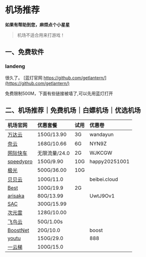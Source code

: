 # 机场推荐

**如果有帮助到您，麻烦点个小星星**

> 机场不适合用来打游戏！

## 一、免费软件

### landeng

很久了。
[蓝灯官网 https://github.com/getlantern/](https://github.com/getlantern/)

免费限制500M，下面有些链接被墙了,可以先用蓝灯打开

## 二、机场推荐｜免费机场｜白嫖机场｜优选机场

| 机场官网                                                             | 优惠套餐          | 试用 | 优惠卷       |
|:-------------------------------------------------------------------- |:------------- |:---- |:------------ |
| [万达云](https://app.wdycenter.com/register?code=XfGOTwtN)           | 150G/13.90    | 3G   | wandayun     |
| [奈云](https://www.v2ny.com/#/register?code=ofpW4SJO)                | 168G/10.66    | 6G   | NYN9Z        |
| [网际快车](https://wjkc123.com?c=UZLFXK)                             | 无限流量/24.0 | 2G   | WJKCGW       |
| [speedypro](https://cloud.speedypro.xyz/#/register?code=VghvQMhn)    | 150G/9.90     | 10G  |  happy20251001    |
| [极光](https://jgjs02.com/#/register?code=CdRuHz75)                  | 500G/36.00    | 10G  |              |
| [贝贝云](https://beibei.cloud/?path=register&code=0yPev506)          | 100G/11.0     |      | beibei.cloud |
| [Best](https://go.invitevp.com/#/register?code=ZvZUM9q9)             | 100G/19.9     | 2G   |              |
| [arisaka](https://arisaka.io/#/register?code=XKUBhGF7)               | 80G/13.99     |      | UwtJ9Ov1     |
| [SAC](https://hk.sacjs.host/#/register?code=Azo1hoOW)                | 300G/15.99    |      |              |
| [次元雲](https://go.ciyy.top/#/register?code=lSelrOjz)               | 128G/10.00    |      |              |
| [飞鸟云](https://feiniaoyun.xyz/#/register?code=DiIfNEWC)            | 50G/1.00s     |      |              |
| [BoostNet](https://boostnet1.com/register?code=f1uP7Gc4)             | 20G/10.0      |      | boost        |
| [youtu](https://youtu7.shop/register?code=9PFcflFY)             | 150G/29.0     |      | 888          |
| [一云梯](https://1ytheizicc01.1ytvipaff01.pro/register?aff=1bQQbTSv) | 100G/15.0     |      |              |
